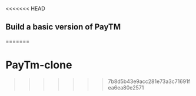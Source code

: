 <<<<<<< HEAD

## Build a basic version of PayTM
=======
# PayTm-clone
>>>>>>> 7b8d5b43e9acc281e73a3c71691fea6ea80e2571
